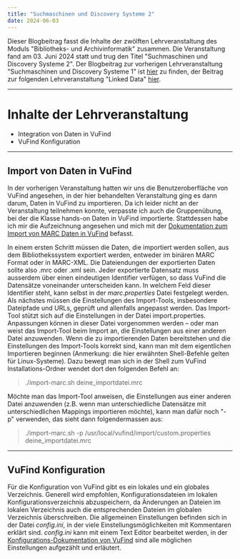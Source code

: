 ```yaml
---
title: "Suchmaschinen und Discovery Systeme 2"
date: 2024-06-03
---
```

Dieser Blogbeitrag fasst die Inhalte der zwölften Lehrveranstaltung des Moduls "Bibliotheks- und Archivinformatik" zusammen. Die Veranstaltung fand am 03. Juni 2024 statt und trug den Titel "Suchmaschinen und Discovery Systeme 2".
Der Blogbeitrag zur vorherigen Lehrveranstaltung "Suchmaschinen und Discovery Systeme 1" ist [hier](https://anna-staub.github.io/lerntagebuch_bain/2024/05/21/suchmaschinen_discovery_systeme_1.html) zu finden, der Beitrag zur folgenden Lehrveranstaltung "Linked Data" [hier](https://anna-staub.github.io/lerntagebuch_bain/2024/06/03/linked_data.html).

-----

# Inhalte der Lehrveranstaltung
-	Integration von Daten in VuFind
-	VuFind Konfiguration

-----

## Import von Daten in VuFind 
In der vorherigen Veranstaltung hatten wir uns die Benutzeroberfläche von VuFind angesehen, in der hier behandelten Veranstaltung ging es dann darum, Daten in VuFind zu importieren. Da ich leider nicht an der Veranstaltung teilnehmen konnte, verpasste ich auch die Gruppenübung, bei der die Klasse hands-on Daten in VuFind importierte. Stattdessen habe ich mir die Aufzeichnung angesehen und mich mit der [Dokumentation zum Import von MARC Daten in VuFind](https://vufind.org/wiki/indexing:marc) befasst.

In einem ersten Schritt müssen die Daten, die importiert werden sollen, aus dem Bibliothekssystem exportiert werden, entweder im binären MARC Format oder in MARC-XML. Die Dateiendungen der exportierten Daten sollte also .mrc oder .xml sein. Jeder exportierte Datensatz muss ausserdem über einen eindeutigen Identifier verfügen, so dass VuFind die Datensätze voneinander unterscheiden kann. In welchem Feld dieser Identifier steht, kann selbst in der *marc.properties* Datei festgelegt werden. 
Als nächstes müssen die Einstellungen des Import-Tools, insbesondere Dateipfade und URLs, geprüft und allenfalls angepasst werden. Das Import-Tool stützt sich auf die  Einstellungen in der Datei import.properties. Anpassungen können in dieser Datei vorgenommen werden – oder man weist das Import-Tool beim Import an, die Einstellungen aus einer anderen Datei anzuwenden.
Wenn die zu importierenden Daten bereitstehen und die Einstellungen des Import-Tools korrekt sind, kann man mit dem eigentlichen Importieren beginnen (Anmerkung: die hier erwähnten Shell-Befehle gelten für Linux-Systeme). Dazu bewegt man sich in der Shell zum VuFind Installations-Ordner wendet dort den folgenden Befehl an:

> ./import-marc.sh deine_importdatei.mrc

Möchte man das Import-Tool anweisen, die Einstellungen aus einer anderen Datei anzuwenden (z.B. wenn man unterschiedliche Datensätze mit unterschiedlichen Mappings importieren möchte), kann man dafür noch "-p" verwenden, das sieht dann folgendermassen aus:

> ./import-marc.sh  -p /usr/local/vufind/import/custom.properties deine_importdatei.mrc

-----

## VuFind Konfiguration
Für die Konfiguration von VuFind gibt es ein lokales und ein globales Verzeichnis. Generell wird empfohlen, Konfigurationsdateien im lokalen Konfigurationsverzeichnis abzuspeichern, da Änderungen an Dateien im lokalen Verzeichnis auch die entsprechenden Dateien im globalen Verzeichnis überschreiben. Die allgemeinen Einstellungen befinden sich in der Datei *config.ini*, in der viele Einstellungsmöglichkeiten mit Kommentaren erklärt sind. *config.ini* kann mit einem Text Editor bearbeitet werden, in der [Konfigurations-Dokumentation von VuFind](https://vufind.org/wiki/configuration) sind alle möglichen Einstellungen aufgezählt und erläutert.

